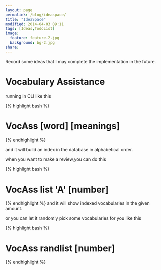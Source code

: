 ```yaml
---
layout: page
permalink: /blog/ideaspace/
title: "IdeaSpace"
modified: 2014-04-03 09:11
tags: [Ideas,TodoList]
image:
  feature: feature-2.jpg
  background: bg-2.jpg
share: 
---
```

Record some ideas that I may complete the implementation in the future.

# Vocabulary Assistance
running in CLI like this

{% highlight bash %}
# VocAss [word] [meanings]
{% endhighlight %}

and it will build an index in the database in alphabetical order.

when you want to make a review,you can do this

{% highlight bash %}
# VocAss list 'A' [number]
{% endhighlight %}
and it will show indexed vocabularies in the given amount.

or you can let it randomly pick some vocabularies for you like this

{% highlight bash %}
# VocAss randlist  [number]
{% endhighlight %}

